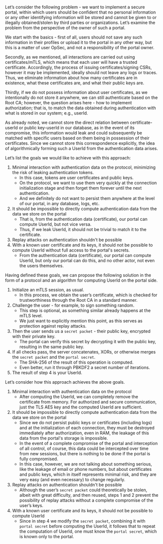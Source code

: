Let’s consider the following problem - we want to implement a secure portal, within which users should be confident that 
no personal information or any other identifying information will be stored and cannot be given to or 
illegally obtained/stolen by third parties or organizations. 
Let’s examine the problem from the perspective of the owner of such a portal.

We start with the basics - first of all, users should not save any such information in their profiles or upload it 
to the portal in any other way, but this is a matter of user OpSec, and not a responsibility of the portal owner.

Secondly, as we mentioned, all interactions are carried out using certificates/mTLS, which means that each user will 
have a trusted certificate. Accordingly, the process of issuing certificates/signing CSRs, however it may be implemented, 
ideally should not leave any logs or traces. Thus, we eliminate information about how many certificates are in existence, 
what these certificates are, and what their public keys are.

Thirdly, if we do not possess information about user certificates, as we intentionally do not store it anywhere, we can 
still authenticate based on the Root CA; however, the question arises here - how to implement authorization; that is, to 
match the data obtained during authentication with what is stored in our system; e.g., userId.

As already noted, we cannot store the direct relation between certificate-userId or public key-userId in our database, 
as in the event of its compromise, this information would leak and could subsequently be matched with specific users 
based on them being in possession of their certificates. Since we cannot store this correspondence explicitly, the idea 
of algorithmically forming such a UserId from the authentication data arises.

Let’s list the goals we would like to achieve with this approach:

1. Minimal interaction with authentication data on the protocol, minimizing the risk of leaking authentication tokens.
   - In this case, tokens are user certificates and public keys.
   - On the protocol, we want to use them very quickly at the connection initialization stage and then forget them 
forever until the next authentication.
   - And we definitely do not want to persist them anywhere at the level of our portal, in any database, logs, etc.
2. It should be impossible to directly compute authentication data from the data we store on the portal
   - That is, from the authentication data (certificate), our portal can compute UserId, but not vice versa.
   - Thus, if we leak UserId, it should not be trivial to match it to the certificate.
3. Replay attacks on authentication shouldn't be possible
4. With a known user certificate and its keys, it should not be possible to compute UserId without full access to the 
portal's secrets.
    - From the authentication data (certificate), our portal can compute UserId, but only our portal can do this, and 
no other actor, not even the users themselves.

Having defined these goals, we can propose the following solution in the form of a protocol and an algorithm for 
computing UserId on the portal side.

1. Initialize an mTLS session, as usual.
    - In this process, we obtain the user’s certificate, which is checked for trustworthiness through the Root CA in a 
standard manner.
2. Challenge the user - for example, to sign something random.
    - This step is optional, as something similar already happens at the mTLS level.
    - We just want to explicitly mention this point, as this serves as protection against replay attacks.
3. Then the user sends us a `secret packet` - their public key, encrypted with their private key.
    - The portal can verify this secret by decrypting it with the public key, resulting in the same public key.
4. If all checks pass, the server concatenates, XORs, or otherwise merges the `secret packet` and the `portal secret`.
    - The SHA-256 of the result of this operation is computed.
    - Even better, run it through PBKDF2 a secret number of iterations.
5. The result of step 4 is your UserId.

Let’s consider how this approach achieves the above goals.
1. Minimal interaction with authentication data on the protocol
    - After computing the UserId, we can completely remove the certificate from memory. For authorized and secure 
communication, just the TLS AES key and the computed UserId are sufficient.
2. It should be impossible to directly compute authentication data from the data we store on the portal
    - Since we do not persist public keys or certificates (including logs) and at the initialization of each connection, 
they must be destroyed immediately after authorization, even in RAM, the leakage of this data from the portal's storage 
is impossible.
    - In the event of a complete compromise of the portal and interception of all control, of course, this data could 
be intercepted over time from new sessions, but there is nothing to be done if the portal is fully compromised.
    - In this case, however, we are not talking about something serious, like the leakage of email or phone numbers, 
but about certificates and public keys, which in itself represents minimal risk, and they are very easy (and even 
necessary) to change regularly.
3. Replay attacks on authentication shouldn't be possible
    - Although the user’s `secret packet` could theoretically be stolen, albeit with great difficulty, and then reused, 
steps 1 and 2 prevent the possibility of replay attacks without a complete compromise of the user’s keys.
4. With a known user certificate and its keys, it should not be possible to compute UserId
    - Since in step 4 we modify the `secret packet`, combining it with `portal secret` before computing the UserId, it 
follows that to repeat the computation of UserId, one must know the `portal secret`, which is known only to the portal.
